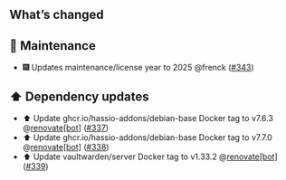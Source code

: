## What’s changed

## 🧰 Maintenance

- 🎆 Updates maintenance/license year to 2025 @frenck ([#343](https://github.com/hassio-addons/addon-bitwarden/pull/343))

## ⬆️ Dependency updates

- ⬆️ Update ghcr.io/hassio-addons/debian-base Docker tag to v7.6.3 @[renovate[bot]](https://github.com/apps/renovate) ([#337](https://github.com/hassio-addons/addon-bitwarden/pull/337))
- ⬆️ Update ghcr.io/hassio-addons/debian-base Docker tag to v7.7.0 @[renovate[bot]](https://github.com/apps/renovate) ([#338](https://github.com/hassio-addons/addon-bitwarden/pull/338))
- ⬆️ Update vaultwarden/server Docker tag to v1.33.2 @[renovate[bot]](https://github.com/apps/renovate) ([#339](https://github.com/hassio-addons/addon-bitwarden/pull/339))
